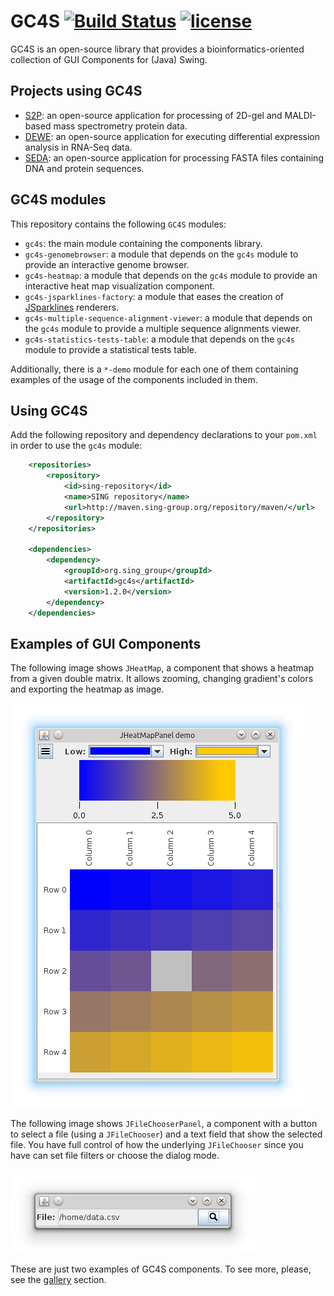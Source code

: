 GC4S [![Build Status](https://travis-ci.org/sing-group/GC4S.svg?branch=master)](https://travis-ci.org/hlfernandez/GC4S) [![license](https://img.shields.io/badge/LICENSE-LGPLv3-blue.svg)]()
========================

GC4S is an open-source library that provides a bioinformatics-oriented collection of GUI Components for (Java) Swing.

Projects using GC4S
--------------------------
- [S2P](http://sing-group.org/s2p/): an open-source application for processing of 2D-gel and MALDI-based mass spectrometry protein data.
- [DEWE](http://sing-group.org/dewe/): an open-source application for executing differential expression analysis in RNA-Seq data.
- [SEDA](http://sing-group.org/seda/): an open-source application for processing FASTA files containing DNA and protein sequences.

GC4S modules
-------------------

This repository contains the following `GC4S` modules:
- `gc4s`: the main module containing the components library.
- `gc4s-genomebrowser`: a module that depends on the `gc4s` module to provide an interactive genome browser.
- `gc4s-heatmap`: a module that depends on the `gc4s` module to provide an interactive heat map visualization component.
- `gc4s-jsparklines-factory`: a module that eases the creation of [JSparklines](https://github.com/compomics/jsparklines) renderers.
- `gc4s-multiple-sequence-alignment-viewer`: a module that depends on the `gc4s` module to provide a multiple sequence alignments viewer.
- `gc4s-statistics-tests-table`: a module that depends on the `gc4s` module to provide a statistical tests table.

Additionally, there is a `*-demo` module for each one of them containing examples of the usage of the components included in them.

Using GC4S
---------------
Add the following repository and dependency declarations to your `pom.xml` in order to use the `gc4s` module:
```xml
	<repositories>
		<repository>
			<id>sing-repository</id>
			<name>SING repository</name>
			<url>http://maven.sing-group.org/repository/maven/</url>
		</repository>
	</repositories>
	
	<dependencies>
		<dependency>
			<groupId>org.sing_group</groupId>
			<artifactId>gc4s</artifactId>
			<version>1.2.0</version>
		</dependency>
	</dependencies>
```

Examples of GUI Components
--------------------------------------

The following image shows `JHeatMap`, a component that shows a heatmap from a given double matrix. It allows zooming, changing gradient's colors and exporting the heatmap as image.

![JHeatMap](gc4s/screenshots/JHeatMap.png)

The following image shows `JFileChooserPanel`, a component with a button to select a file (using a `JFileChooser`) and a text field that show the selected file. You have full control of how the underlying `JFileChooser` since you have can set file filters or choose the dialog mode.

![JFileChooserPanel](gc4s/screenshots/JFileChooserPanel.png)

These are just two examples of GC4S components. To see more, please, see the [gallery](gc4s/GALLERY.md) section.
